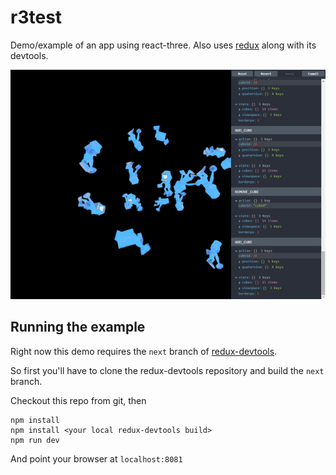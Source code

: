 r3test
======

Demo/example of an app using react-three. Also uses [redux](https://github.com/rackt/redux)
along with its devtools.

![Screenshot](assets/screenshot.png)

## Running the example

Right now this demo requires the `next` branch of [redux-devtools](https://github.com/gaearon/redux-devtools).

So first you'll have to clone the redux-devtools repository and build the `next` branch.

Checkout this repo from git, then

```
npm install
npm install <your local redux-devtools build>
npm run dev
```

And point your browser at `localhost:8081`


